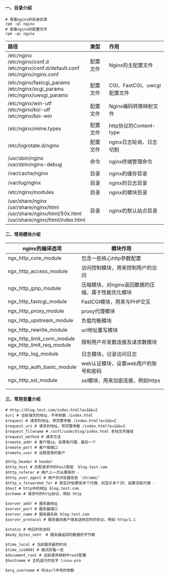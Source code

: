 #### 一、目录介绍

```shell
# 查看nginx的安装目录
rpm -ql nginx
# 查看nginx的配置文件
rpm -qc nginx
```

| 路径                                                         | 类型     | 作用                        |
| :----------------------------------------------------------- | :------- | :-------------------------- |
| /etc/nginx <br />/etc/nginx/conf.d <br />/etc/nginx/conf.d/default.conf <br />/etc/nginx/nginx.conf | 配置文件 | Nginx的主配置文件           |
| /etc/nginx/fastcgi_params<br/>/etc/nginx/scgi_params<br/>/etc/nginx/uwsgi_params | 配置文件 | CGI、FastCGI、uwcgi配置文件 |
| /etc/nginx/win-utf<br />/etc/nginx/koi-utf<br />/etc/nginx/koi-win | 配置文件 | Nginx编码转换映射文件       |
| /etc/nginx/mime.types                                        | 配置文件 | http协议的Content-type      |
| /etc/logrotate.d/nginx                                       | 配置文件 | nginx日志轮询、日志切割     |
| /usr/sbin/nginx<br/>/usr/sbin/nginx-debug                    | 命令     | nginx终端管理命令           |
| /var/cache/nginx                                             | 目录     | nginx的缓存目录             |
| /var/log/nginx                                               | 目录     | nginx的日志目录             |
| /etc/nginx/modules                                           | 目录     | nginx的模块目录             |
| /usr/share/nginx<br/>/usr/share/nginx/html<br/>/usr/share/nginx/html/50x.html<br/>/usr/share/nginx/html/index.html | 目录     | nginx的默认站点目录         |

#### 二、常用模块介绍

| nginx的编译选项                                           | 模块作用                                          |
| --------------------------------------------------------- | ------------------------------------------------- |
| ngx_http_core_module                                      | 包含一些核心http参数配置                          |
| ngx_http_access_module                                    | 访问控制模块，用来控制用户的访问                  |
| ngx_http_gzip_module                                      | 压缩模块，对nginx返回数据的压缩，属于性能优化模块 |
| ngx_http_fastcgi_module                                   | FastCGI模块，用来与PHP交互                        |
| ngx_http_proxy_module                                     | proxy代理模块                                     |
| ngx_http_upstream_module                                  | 负载均衡模块                                      |
| ngx_http_rewrite_module                                   | url地址重写模块                                   |
| ngx_http_limit_conn_module<br />ngx_http_limit_req_module | 限制用户并发数连接及请求数模块                    |
| ngx_http_log_module                                       | 日志模块，记录访问日志                            |
| ngx_http_auth_basic_module                                | web认证模块，设置web用户的账号和密码              |
| ngx_http_ssl_module                                       | ssl模块，用来加密连接，例如https                  |
|                                                           |                                                   |
|                                                           |                                                   |

#### 三、常用变量介绍

```nginx
# http://blog.test.com/index.html?a=1&b=2
$uri # 当前请求的地址，不带参数 /index.html
$request # 请求的地址，带完整参数 /index.html?a=1&b=2
$request_uri # 请求的地址，带完整参数 /index.html?a=1&b=2
$request_filename # /soft/code/blog/index.html 本地文件路径
$request_method # 请求方法
$remote_addr # 客户端ip，如果有代理，最后一个
$remote_port # 客户端端口
$remote_user # 远程登录的客户

$http_header # header  
$http_host # 匹配请求中的host首部  blog.test.com
$http_referer # 用户上一次从哪来的 - 
$http_user_agent # 用户的浏览器信息 'chrome/'
$http_x_forwarded_for # 真实IP如果有多个代理，则显示多个IP，如果没有代理 -
$host # http中的网址 blog.test.com
$scheme # 请求中的http协议，例如 http

$server_addr # 服务器地址
$server_port # 服务器端口
$server_name # 服务器名称 blog.test.com
$server_protocol # 服务器向客户端发送响应时的协议，例如 http/1.1

$status # 响应的状态码
$body_bytes_sent  # 服务器返回的数据的字节数

$time_local # 当前服务器的时间
$time_iso8601 # 格式好看一些
$document_root # 当前请求映射中root配置
$hostname # 主机运行的名字 linux-pro

$arg_username # 你从url中传的参数
```









